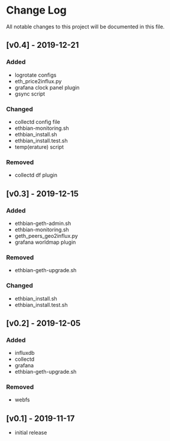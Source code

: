 # Change Log

All notable changes to this project will be documented in this file.

## [v0.4] - 2019-12-21

### Added

- logrotate configs
- eth_price2influx.py
- grafana clock panel plugin
- gsync script

### Changed

- collectd config file
- ethbian-monitoring.sh
- ethbian_install.sh
- ethbian_install.test.sh
- temp(erature) script

### Removed

- collectd df plugin

## [v0.3] - 2019-12-15

### Added

- ethbian-geth-admin.sh
- ethbian-monitoring.sh
- geth_peers_geo2influx.py
- grafana worldmap plugin

### Removed

- ethbian-geth-upgrade.sh

### Changed

- ethbian_install.sh
- ethbian_install.test.sh

## [v0.2] - 2019-12-05

### Added

- influxdb
- collectd
- grafana
- ethbian-geth-upgrade.sh

### Removed

- webfs

## [v0.1] - 2019-11-17

- initial release
